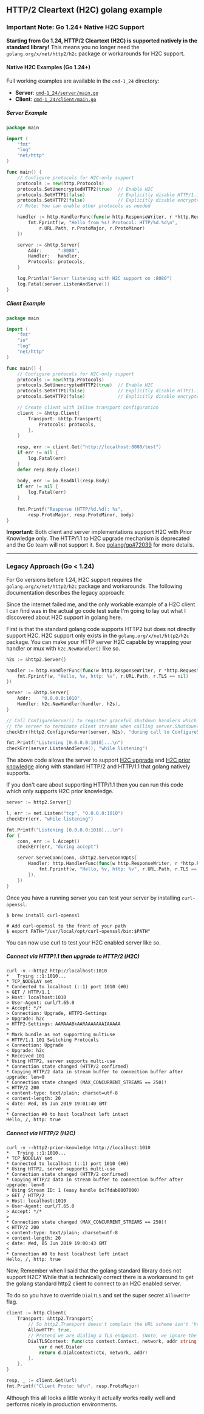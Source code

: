 ## HTTP/2 Cleartext (H2C) golang example

### Important Note: Go 1.24+ Native H2C Support

**Starting from Go 1.24, HTTP/2 Cleartext (H2C) is supported natively in the standard library!** This means you no longer need the `golang.org/x/net/http2/h2c` package or workarounds for H2C support.

#### Native H2C Examples (Go 1.24+)

Full working examples are available in the `cmd-1_24` directory:
- **Server**: [`cmd-1_24/server/main.go`](cmd-1_24/server/main.go)
- **Client**: [`cmd-1_24/client/main.go`](cmd-1_24/client/main.go)

##### Server Example

```go
package main

import (
    "fmt"
    "log"
    "net/http"
)

func main() {
    // Configure protocols for H2C-only support
    protocols := new(http.Protocols)
    protocols.SetUnencryptedHTTP2(true)  // Enable H2C
    protocols.SetHTTP1(false)            // Explicitly disable HTTP/1.1
    protocols.SetHTTP2(false)            // Explicitly disable encrypted HTTP/2
    // Note: You can enable other protocols as needed

    handler := http.HandlerFunc(func(w http.ResponseWriter, r *http.Request) {
        fmt.Fprintf(w, "Hello from %s! Protocol: HTTP/%d.%d\n", 
            r.URL.Path, r.ProtoMajor, r.ProtoMinor)
    })

    server := &http.Server{
        Addr:      ":8080",
        Handler:   handler,
        Protocols: protocols,
    }

    log.Println("Server listening with H2C support on :8080")
    log.Fatal(server.ListenAndServe())
}
```

##### Client Example

```go
package main

import (
    "fmt"
    "io"
    "log"
    "net/http"
)

func main() {
    // Configure protocols for H2C-only support
    protocols := new(http.Protocols)
    protocols.SetUnencryptedHTTP2(true)  // Enable H2C
    protocols.SetHTTP1(false)            // Explicitly disable HTTP/1.1
    protocols.SetHTTP2(false)            // Explicitly disable encrypted HTTP/2

    // Create client with inline transport configuration
    client := &http.Client{
        Transport: &http.Transport{
            Protocols: protocols,
        },
    }
    
    resp, err := client.Get("http://localhost:8080/test")
    if err != nil {
        log.Fatal(err)
    }
    defer resp.Body.Close()
    
    body, err := io.ReadAll(resp.Body)
    if err != nil {
        log.Fatal(err)
    }
    
    fmt.Printf("Response (HTTP/%d.%d): %s", 
        resp.ProtoMajor, resp.ProtoMinor, body)
}
```

**Important:** Both client and server implementations support H2C with Prior Knowledge only. The HTTP/1.1 to H2C upgrade mechanism is deprecated and the Go team will not support it. See [golang/go#72039](https://github.com/golang/go/issues/72039) for more details.

---

### Legacy Approach (Go < 1.24)

For Go versions before 1.24, H2C support requires the `golang.org/x/net/http2/h2c` package and workarounds. The following documentation describes the legacy approach:

Since the internet failed me, and the only workable example of a H2C client I
can find was in the actual go code test suite I'm going to lay out what I
discovered about H2C support in golang here.

First is that the standard golang code supports HTTP2 but does not
directly support H2C. H2C support only exists in the `golang.org/x/net/http2/h2c`
package. You can make your HTTP server H2C capable by wrapping your handler or
mux with `h2c.NewHandler()` like so.

```go
h2s := &http2.Server{}

handler := http.HandlerFunc(func(w http.ResponseWriter, r *http.Request) {
    fmt.Fprintf(w, "Hello, %v, http: %v", r.URL.Path, r.TLS == nil)
})

server := &http.Server{
    Addr:    "0.0.0.0:1010",
    Handler: h2c.NewHandler(handler, h2s),
}

// Call ConfigureServer() to register graceful shutdown handlers which allows
// the server to terminate client streams when calling server.Shutdown()
checkErr(http2.ConfigureServer(server, h2s), "during call to ConfigureServer()")

fmt.Printf("Listening [0.0.0.0:1010]...\n")
checkErr(server.ListenAndServe(), "while listening")
```
The above code allows the server to support
[H2C upgrade](https://http2.github.io/http2-spec/#discover-http) and
[H2C prior knowledge](https://http2.github.io/http2-spec/#known-http) along with
 standard HTTP/2 and HTTP/1.1 that golang natively supports.

If you don't care about supporting HTTP/1.1 then you can run this code which only
supports H2C prior knowledge.

```go
server := http2.Server{}

l, err := net.Listen("tcp", "0.0.0.0:1010")
checkErr(err, "while listening")

fmt.Printf("Listening [0.0.0.0:1010]...\n")
for {
    conn, err := l.Accept()
    checkErr(err, "during accept")

    server.ServeConn(conn, &http2.ServeConnOpts{
        Handler: http.HandlerFunc(func(w http.ResponseWriter, r *http.Request) {
            fmt.Fprintf(w, "Hello, %v, http: %v", r.URL.Path, r.TLS == nil)
        }),
    })
}
```

Once you have a running server you can test your server by installing `curl-openssl`.

```
$ brew install curl-openssl

# Add curl-openssl to the front of your path
$ export PATH="/usr/local/opt/curl-openssl/bin:$PATH"
```

You can now use curl to test your H2C enabled server like so.

##### Connect via HTTP1.1 then upgrade to HTTP/2 (H2C)
```
curl -v --http2 http://localhost:1010
*   Trying ::1:1010...
* TCP_NODELAY set
* Connected to localhost (::1) port 1010 (#0)
> GET / HTTP/1.1
> Host: localhost:1010
> User-Agent: curl/7.65.0
> Accept: */*
> Connection: Upgrade, HTTP2-Settings
> Upgrade: h2c
> HTTP2-Settings: AAMAAABkAARAAAAAAAIAAAAA
>
* Mark bundle as not supporting multiuse
< HTTP/1.1 101 Switching Protocols
< Connection: Upgrade
< Upgrade: h2c
* Received 101
* Using HTTP2, server supports multi-use
* Connection state changed (HTTP/2 confirmed)
* Copying HTTP/2 data in stream buffer to connection buffer after upgrade: len=0
* Connection state changed (MAX_CONCURRENT_STREAMS == 250)!
< HTTP/2 200
< content-type: text/plain; charset=utf-8
< content-length: 20
< date: Wed, 05 Jun 2019 19:01:40 GMT
<
* Connection #0 to host localhost left intact
Hello, /, http: true
```

##### Connect via HTTP/2 (H2C)
```
curl -v --http2-prior-knowledge http://localhost:1010
*   Trying ::1:1010...
* TCP_NODELAY set
* Connected to localhost (::1) port 1010 (#0)
* Using HTTP2, server supports multi-use
* Connection state changed (HTTP/2 confirmed)
* Copying HTTP/2 data in stream buffer to connection buffer after upgrade: len=0
* Using Stream ID: 1 (easy handle 0x7fdab8007000)
> GET / HTTP/2
> Host: localhost:1010
> User-Agent: curl/7.65.0
> Accept: */*
>
* Connection state changed (MAX_CONCURRENT_STREAMS == 250)!
< HTTP/2 200
< content-type: text/plain; charset=utf-8
< content-length: 20
< date: Wed, 05 Jun 2019 19:00:43 GMT
<
* Connection #0 to host localhost left intact
Hello, /, http: true
```

Now, Remember when I said that the golang standard library does not support H2C?
While that is technically correct there is a workaround to get the golang
standard http2 client to connect to an H2C enabled server.


To do so you have to override `DialTLS` and set the super secret `AllowHTTP` flag.

```go
client := http.Client{
    Transport: &http2.Transport{
        // So http2.Transport doesn't complain the URL scheme isn't 'https'
        AllowHTTP: true,
        // Pretend we are dialing a TLS endpoint. (Note, we ignore the passed tls.Config)
        DialTLSContext: func(ctx context.Context, network, addr string, cfg *tls.Config) (net.Conn, error) {
            var d net.Dialer
            return d.DialContext(ctx, network, addr)
        },
    },
}

resp, _ := client.Get(url)
fmt.Printf("Client Proto: %d\n", resp.ProtoMajor)
```

Although this all looks a little wonky it actually works really well and
performs nicely in production environments.
